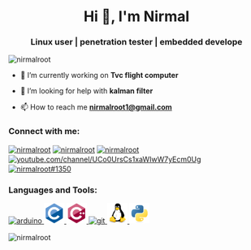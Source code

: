 <h1 align="center">Hi 👋, I'm Nirmal</h1>
<h3 align="center">Linux user | penetration tester | embedded develope</h3>

<p align="left"> <img src="https://komarev.com/ghpvc/?username=nirmalroot&label=Profile%20views&color=0e75b6&style=flat" alt="nirmalroot" /> </p>

- 🔭 I’m currently working on **Tvc flight computer**

- 🤝 I’m looking for help with **kalman filter**

- 📫 How to reach me **nirmalroot1@gmail.com**

<h3 align="left">Connect with me:</h3>
<p align="left">
<a href="https://twitter.com/nirmalroot" target="blank"><img align="center" src="https://raw.githubusercontent.com/rahuldkjain/github-profile-readme-generator/master/src/images/icons/Social/twitter.svg" alt="nirmalroot" height="30" width="40" /></a>
<a href="https://linkedin.com/in/nirmalroot" target="blank"><img align="center" src="https://raw.githubusercontent.com/rahuldkjain/github-profile-readme-generator/master/src/images/icons/Social/linked-in-alt.svg" alt="nirmalroot" height="30" width="40" /></a>
<a href="https://instagram.com/nirmalroot" target="blank"><img align="center" src="https://raw.githubusercontent.com/rahuldkjain/github-profile-readme-generator/master/src/images/icons/Social/instagram.svg" alt="nirmalroot" height="30" width="40" /></a>
<a href="https://www.youtube.com/c/uco0urscs1xawiww7yecm0ug" target="blank"><img align="center" src="https://raw.githubusercontent.com/rahuldkjain/github-profile-readme-generator/master/src/images/icons/Social/youtube.svg" alt="youtube.com/channel/UCo0UrsCs1xaWIwW7yEcm0Ug" height="30" width="40" /></a>
<a href="https://discord.gg/nirmalroot#1350" target="blank"><img align="center" src="https://raw.githubusercontent.com/rahuldkjain/github-profile-readme-generator/master/src/images/icons/Social/discord.svg" alt="nirmalroot#1350" height="30" width="40" /></a>
</p>

<h3 align="left">Languages and Tools:</h3>
<p align="left"> <a href="https://www.arduino.cc/" target="_blank" rel="noreferrer"> <img src="https://cdn.worldvectorlogo.com/logos/arduino-1.svg" alt="arduino" width="40" height="40"/> </a> <a href="https://www.cprogramming.com/" target="_blank" rel="noreferrer"> <img src="https://raw.githubusercontent.com/devicons/devicon/master/icons/c/c-original.svg" alt="c" width="40" height="40"/> </a> <a href="https://www.w3schools.com/cpp/" target="_blank" rel="noreferrer"> <img src="https://raw.githubusercontent.com/devicons/devicon/master/icons/cplusplus/cplusplus-original.svg" alt="cplusplus" width="40" height="40"/> </a> <a href="https://git-scm.com/" target="_blank" rel="noreferrer"> <img src="https://www.vectorlogo.zone/logos/git-scm/git-scm-icon.svg" alt="git" width="40" height="40"/> </a> <a href="https://www.linux.org/" target="_blank" rel="noreferrer"> <img src="https://raw.githubusercontent.com/devicons/devicon/master/icons/linux/linux-original.svg" alt="linux" width="40" height="40"/> </a> <a href="https://www.python.org" target="_blank" rel="noreferrer"> <img src="https://raw.githubusercontent.com/devicons/devicon/master/icons/python/python-original.svg" alt="python" width="40" height="40"/> </a> </p>

<p><img align="center" src="https://github-readme-stats.vercel.app/api/top-langs?username=nirmalroot&show_icons=true&locale=en&layout=compact" alt="nirmalroot" /></p>
